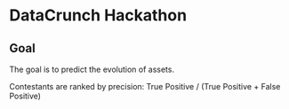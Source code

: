 # DataCrunch Hackathon

## Goal

The goal is to predict the evolution of assets.

Contestants are ranked by precision: True Positive / (True Positive + False Positive)